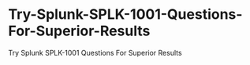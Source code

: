 # Try-Splunk-SPLK-1001-Questions-For-Superior-Results
Try Splunk SPLK-1001 Questions For Superior Results
